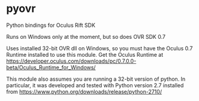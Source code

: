 # pyovr
Python bindings for Oculus Rift SDK

Runs on Windows only at the moment, but so does OVR SDK 0.7

Uses installed 32-bit OVR dll on Windows, so you must have the Oculus 0.7 Runtime installed to use this module. Get the Oculus Runtime at https://developer.oculus.com/downloads/pc/0.7.0.0-beta/Oculus_Runtime_for_Windows/

This module also assumes you are running a 32-bit version of python. In particular, it was developed and tested with Python version 2.7 installed from https://www.python.org/downloads/release/python-2710/
